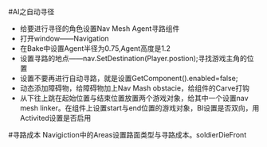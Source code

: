 #AI之自动寻径
- 给要进行寻径的角色设置Nav Mesh Agent寻路组件
- 打开window——Navigation
- 在Bake中设置Agent半径为0.75,Agent高度是1.2
- 设置寻路的地点——nav.SetDestination(Player.postion);寻找游戏主角的位置
- 设置不要再进行自动寻路，就是设置GetComponent<NavMeshAgent>().enabled=false;
- 动态添加障碍物，给障碍物加上Nav Mash obstacie，给组件的Carve打钩
- 从下往上跳在起始位置与结束位置放置两个游戏对象，给其中一个设置nav mesh linker。在组件上设置start与end位置的游戏对象，BI设置是否双向，用Activited设置是否启用

#寻路成本
Navigiction中的Areas设置路面类型与寻路成本。soldierDieFront
